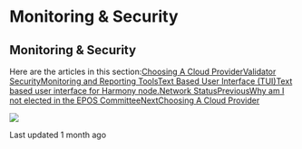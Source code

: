 # Monitoring & Security

## Monitoring & Security

Here are the articles in this section:[Choosing A Cloud Provider](https://docs.harmony.one/home/validators/extras/choosing-a-cloud-provider)[Validator Security](https://docs.harmony.one/home/validators/extras/validator-security)[Monitoring and Reporting Tools](https://docs.harmony.one/home/validators/extras/monitoring-and-reporting-tools)[Text Based User Interface \(TUI\)Text based user interface for Harmony node.](https://docs.harmony.one/home/validators/extras/text-based-user-interface-tui)[Network Status](https://docs.harmony.one/home/validators/extras/status)[PreviousWhy am I not elected in the EPOS Committee](https://docs.harmony.one/home/validators/validator-troubleshooting/why-am-i-not-elected-in-the-epos-committee)[NextChoosing A Cloud Provider](https://docs.harmony.one/home/validators/extras/choosing-a-cloud-provider)

![](https://avatars3.githubusercontent.com/u/13855516?v=4)

Last updated 1 month ago

